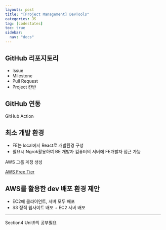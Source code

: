 ```yaml
---
layouts: post
title: "[Project Management] DevTools"
categories: JS
tag: [codestates]
toc: true
sidebar:
  nav: "docs"
---
```


## GitHub 리포지토리

- Issue
- Milestone
- Pull Request
- Project 칸반

## GitHub 연동

GitHub Action

## 최소 개발 환경

- FE는 local에서 React로 개발환경 구성
- 필요시 Ngrok활용하여 BE 개발자 컴퓨터의 서버에 FE개발자 접근 가능

AWS 그룹 계정 생성

[AWS Free Tier](https://aws.amazon.com/ko/free/?all-free-tier.sort-by=item.additionalFields.SortRank&all-free-tier.sort-order=asc&awsf.Free%20Tier%20Types=*all&awsf.Free%20Tier%20Categories=*all)

## AWS를 활용한 dev 배포 환경 제안

- EC2에 클라이언트, 서버 모두 배포
- S3 정적 웹사이트 배포 + EC2 서버 배포

---

Section4 Unit9의 공부필요

